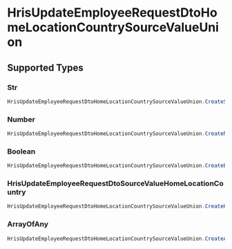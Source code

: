 # HrisUpdateEmployeeRequestDtoHomeLocationCountrySourceValueUnion


## Supported Types

### Str

```csharp
HrisUpdateEmployeeRequestDtoHomeLocationCountrySourceValueUnion.CreateStr(/* values here */);
```

### Number

```csharp
HrisUpdateEmployeeRequestDtoHomeLocationCountrySourceValueUnion.CreateNumber(/* values here */);
```

### Boolean

```csharp
HrisUpdateEmployeeRequestDtoHomeLocationCountrySourceValueUnion.CreateBoolean(/* values here */);
```

### HrisUpdateEmployeeRequestDtoSourceValueHomeLocationCountry

```csharp
HrisUpdateEmployeeRequestDtoHomeLocationCountrySourceValueUnion.CreateHrisUpdateEmployeeRequestDtoSourceValueHomeLocationCountry(/* values here */);
```

### ArrayOfAny

```csharp
HrisUpdateEmployeeRequestDtoHomeLocationCountrySourceValueUnion.CreateArrayOfAny(/* values here */);
```
